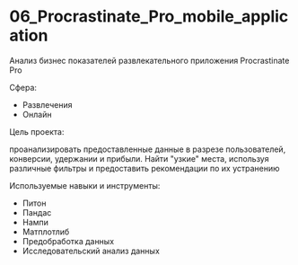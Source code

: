 # 06_Procrastinate_Pro_mobile_application
Анализ бизнес показателей развлекательного приложения Procrastinate Pro

Сфера:

- Развлечения
- Онлайн

Цель проекта:

проанализировать предоставленные данные в разрезе пользователей, конверсии, удержании и прибыли. Найти "узкие" места, используя различные фильтры и предоставить рекомендации по их устранению

Используемые навыки и инструменты:

- Питон
- Пандас
- Нампи
- Матплотлиб
- Предобработка данных
- Исследовательский анализ данных
